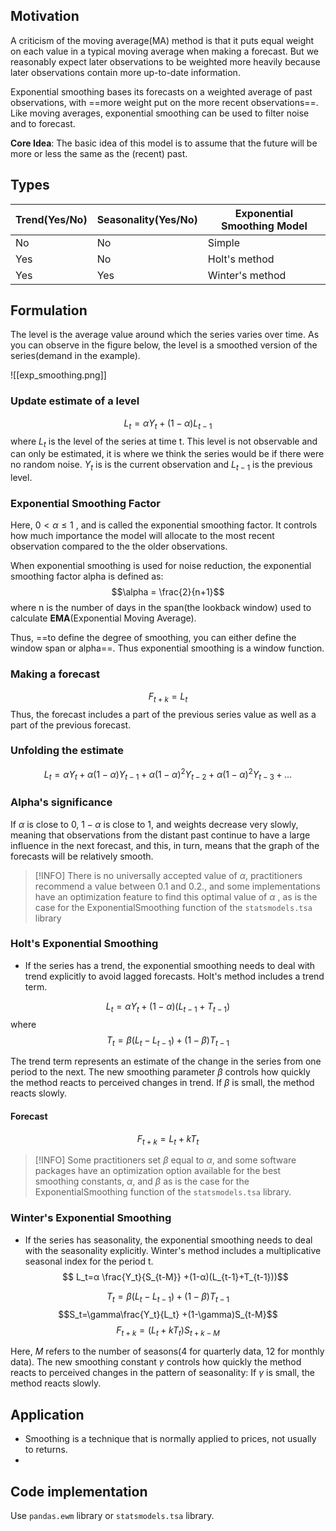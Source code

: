 ## Motivation

A criticism of the moving average(MA) method is that it puts equal weight on each value in a typical moving average when making a forecast. But we reasonably expect later observations to be weighted more heavily because later observations contain more up-to-date information. 

Exponential smoothing bases its forecasts on a weighted average of past observations, with ==more weight put on the more recent observations==. Like moving averages, exponential smoothing can be used to filter noise and to forecast.

**Core Idea**: The basic idea of this model is to assume that the future will be more or less the same as the (recent) past.

## Types

| Trend(Yes/No) | Seasonality(Yes/No) | Exponential Smoothing Model |
| ---- | ---- | ---- |
| No | No | Simple |
| Yes | No | Holt's method |
| Yes | Yes | Winter's method |

## Formulation

The level is the average value around which the series varies over time. As you can observe in the figure below, the level is a smoothed version of the series(demand in the example).

![[exp_smoothing.png]]
### Update estimate of a level
$$ L_t=αY_t+(1-α)L_{t-1} $$
where $L_t$ is the level of the series at time t. This level is not observable and can only be estimated, it is where we think the series would be if there were no random noise. $Y_t$ is is the current observation and $L_{t-1}$ is the previous level.

### Exponential Smoothing Factor
Here, $0\lt\alpha\leq1$ , and is called the exponential smoothing factor. It controls how much importance the model will allocate to the most recent observation compared to the the older observations.

When exponential smoothing is used for noise reduction, the exponential smoothing factor alpha is defined as:
$$\alpha = \frac{2}{n+1}$$
where n is the number of days in the span(the lookback window) used to calculate **EMA**(Exponential Moving Average).

Thus, ==to define the degree of smoothing, you can either define the window span or alpha==. Thus exponential smoothing is a window function. 

### Making a forecast
$$ F_{t+k}=L_t $$
Thus, the forecast includes a part of the previous series value as well as a part of the previous forecast. 

### Unfolding the estimate


$$L_t=αY_t+α(1-α)Y_{t-1}+ α(1-α)^2 Y_{t-2}+ α(1-α)^2 Y_{t-3}+ … $$
### Alpha's significance
If $\alpha$  is close to 0, $1-\alpha$ is close to 1, and weights decrease very slowly, meaning that observations from the distant past continue to have a large influence in the next forecast, and this, in turn, means that the graph of the forecasts will be relatively smooth.

>[!INFO] 
> There is no universally accepted value of $\alpha$, practitioners recommend 
> a value between 0.1 and 0.2., and some implementations have an optimization feature to find this optimal value of $\alpha$ , as is the case for the ExponentialSmoothing function of the `statsmodels.tsa` library

### Holt's Exponential Smoothing
- If the series has a trend, the exponential smoothing needs to deal with trend explicitly to avoid lagged forecasts. Holt's method includes a trend term.

$$ L_t=αY_t+(1-α)(L_{t-1}+T_{t-1}) $$
where
$$ T_t=β(L_t-L_{t-1})+(1-β)T_{t-1}$$

The trend term represents an estimate of the change in the series from one period to the next. The new smoothing parameter $\beta$ controls how quickly the method reacts to perceived changes in trend. If $\beta$ is small, the method reacts slowly.

#### Forecast

$$F_{t+k} = L_t + kT_t$$


>[!INFO]
>Some practitioners set $\beta$ equal to $\alpha$, and some software packages have an optimization option available for the best smoothing constants, $\alpha$, and $\beta$ as is the case for the ExponentialSmoothing function of the `statsmodels.tsa` library.

### Winter's Exponential Smoothing
- If the series has seasonality, the exponential smoothing needs to deal with the seasonality explicitly. Winter's method includes a multiplicative seasonal index for the period t.
$$ L_t=α \frac{Y_t}{S_{t-M}} +(1-α)(L_{t-1}+T_{t-1}))$$

$$ T_t=β(L_t-L_{t-1})+(1-β)T_{t-1}$$
$$S_t=\gamma\frac{Y_t}{L_t} +(1-\gamma)S_{t-M}$$
$$F_{t+k}=(L_t+kT_t)S_{t+k-M}$$

Here, $M$ refers to the number of seasons(4 for quarterly data, 12 for monthly data). The new smoothing constant $\gamma$ controls how quickly the method reacts to perceived changes in the pattern of seasonality: If $\gamma$ is small, the method reacts slowly.
## Application

- Smoothing is a technique that is normally applied to prices, not usually to returns. 
- 

## Code implementation

Use `pandas.ewm` library or `statsmodels.tsa` library.


